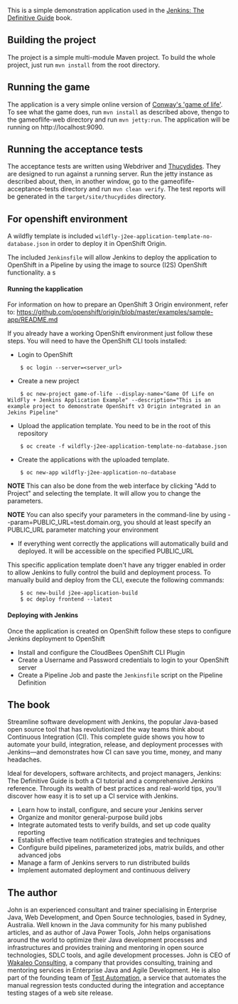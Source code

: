 This is a simple demonstration application used in the [Jenkins: The Definitive Guide](http://wakaleo.com/books/jenkins-the-definitive-guide) book.

## Building the project

The project is a simple multi-module Maven project. To build the whole project, just run `mvn install` from the root directory.

## Running the game

The application is a very simple online version of [Conway's 'game of life'](http://en.wikipedia.org/wiki/Conway's_Game_of_Life). To see what the game does, run `mvn install` as described above, thengo to the gameoflife-web directory and run `mvn jetty:run`. The application will be running on http://localhost:9090.

## Running the acceptance tests
 
The acceptance tests are written using Webdriver and [Thucydides](http://thucydides.info). They are designed to run against a running server. Run the jetty instance as described about, then, in another window, go to the gameoflife-acceptance-tests directory and run `mvn clean verify`. The test reports will be generated in the `target/site/thucydides` directory.

## For openshift environment

A wildfly template is included `wildfly-j2ee-application-template-no-database.json` in order to deploy it in OpenShift Origin.

The included `Jenkinsfile` will allow Jenkins to deploy the application to OpenShift in a Pipeline by using the image to source (I2S) OpenShift functionality.
a s
#### Running the kapplication

For information on how to prepare an OpenShift 3 Origin environment, refer to: https://github.com/openshift/origin/blob/master/examples/sample-app/README.md

If you already have a working OpenShift environment just follow these steps. You will need to have the OpenShift CLI tools installed:

* Login to OpenShift
```
    $ oc login --server=<server_url>
```
* Create a new project
```
    $ oc new-project game-of-life --display-name="Game Of Life on WildFly + Jenkins Application Example" --description="This is an example project to demonstrate OpenShift v3 Origin integrated in an Jekins Pipeline"
```
* Upload the application template. You need to be in the root of this repository
```
    $ oc create -f wildfly-j2ee-application-template-no-database.json
```
* Create the applications with the uploaded template. 
```
    $ oc new-app wildfly-j2ee-application-no-database
```
**NOTE** This can also be done from the web interface by clicking "Add to Project" and selecting the template. It will allow you to change the parameters. 
	
**NOTE** You can also specify your parameters in the command-line by using --param=PUBLIC_URL=test.domain.org, you should at least specify an PUBLIC_URL parameter matching your environment

* If everything went correctly the applications will automatically build and deployed. It will be accessible on the specified PUBLIC_URL
 
This specific application template doen't have any trigger enabled in order to allow Jenkins to fully control the build and deployment process. To manually build and deploy from the CLI, execute the following commands:

```
    $ oc new-build j2ee-application-build
    $ oc deploy frontend --latest
```

#### Deploying with Jenkins

Once the application is created on OpenShift follow these steps to configure Jenkins deployment to OpenShift

* Install and configure the CloudBees OpenShift CLI Plugin
* Create a Username and Password credentials to login to your OpenShift server
* Create a Pipeline Job and paste the `Jenkinsfile` script on the Pipeline Definition

 
## The book

Streamline software development with Jenkins, the popular Java-based open source tool that has revolutionized the way teams think about Continuous Integration (CI). This complete guide shows you how to automate your build, integration, release, and deployment processes with Jenkins—and demonstrates how CI can save you time, money, and many headaches.

Ideal for developers, software architects, and project managers, Jenkins: The Definitive Guide is both a CI tutorial and a comprehensive Jenkins reference. Through its wealth of best practices and real-world tips, you'll discover how easy it is to set up a CI service with Jenkins.

 - Learn how to install, configure, and secure your Jenkins server
 - Organize and monitor general-purpose build jobs
 - Integrate automated tests to verify builds, and set up code quality reporting
 - Establish effective team notification strategies and techniques
 - Configure build pipelines, parameterized jobs, matrix builds, and other advanced jobs
 - Manage a farm of Jenkins servers to run distributed builds
 - Implement automated deployment and continuous delivery

## The author

John is an experienced consultant and trainer specialising in Enterprise Java, Web Development, and Open Source technologies, based in Sydney, Australia. Well known in the Java community for his many published articles, and as author of Java Power Tools, John helps organisations around the world to optimize their Java development processes and infrastructures and provides training and mentoring in open source technologies, SDLC tools, and agile development processes. John is CEO of [Wakaleo Consulting](http://www.wakaleo.com), a company that provides consulting, training and mentoring services in Enterprise Java and Agile Development. He is also part of the founding team of [Test Automation](http://www.testautomation.com.au/), a service that automates the manual regression tests conducted during the integration and acceptance testing stages of a web site release.

